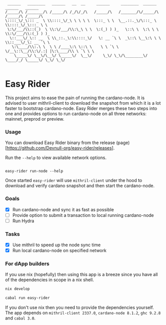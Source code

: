 ```
 ______   ________   ______   __  __     ______     ________  ______   ______   ______       
/_____/\ /_______/\ /_____/\ /_/\/_/\   /_____/\   /_______/\/_____/\ /_____/\ /_____/\      
\::::_\/_\::: _  \ \\::::_\/_\ \ \ \ \  \:::_ \ \  \__.::._\/\:::_ \ \\::::_\/_\:::_ \ \     
 \:\/___/\\::(_)  \ \\:\/___/\\:\_\ \ \  \:(_) ) )_   \::\ \  \:\ \ \ \\:\/___/\\:(_) ) )_   
  \::___\/_\:: __  \ \\_::._\:\\::::_\/   \: __ `\ \  _\::\ \__\:\ \ \ \\::___\/_\: __ `\ \  
   \:\____/\\:.\ \  \ \ /____\:\ \::\ \    \ \ `\ \ \/__\::\__/\\:\/.:| |\:\____/\\ \ `\ \ \ 
    \_____\/ \__\/\__\/ \_____\/  \__\/     \_\/ \_\/\________\/ \____/_/ \_____\/ \_\/ \_\/ 
                                                                                             
```

# Easy Rider 

This project aims to ease the pain of running the cardano-node. It is advised
to user mithril-client to download the snapshot from which it is a lot faster
to bootstrap cardano-node. Easy Rider merges these two steps into one and
provides options to run cardano-node on all three networks: mainnet, preprod or
preview.

### Usage 

You can download Easy Rider binary from the release
(page)[https://github.com/Devnull-org/easy-rider/releases].

Run the `--help` to view available network options.

```

easy-rider run-node --help

```

Once started `easy-rider` will use `mithril-client` under the hood to download
and verify cardano snapshot and then start the cardano-node. 

### Goals

- [x] Run cardano-node and sync it as fast as possible
- [ ] Provide option to submit a transaction to local running cardano-node 
- [ ] Run Hydra 

### Tasks

- [x] Use mithril to speed up the node sync time
- [x] Run local cardano-node on specified network 

### For dApp builders 

If you use nix (hopefully) then using this app is a breeze since you have all
of the dependencies in scope in a nix shell. 

```bash
nix develop

cabal run easy-rider
```

If you don't use nix then you need to provide the dependencies yourself. The
app depends on `mithril-client 2337.0`, `cardano-node 8.1.2`,  `ghc 9.2.8` and
`cabal 3.0`.
